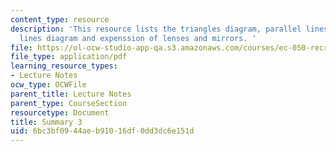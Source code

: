 ```yaml
---
content_type: resource
description: 'This resource lists the triangles diagram, parallel lines diagram, crossing
  lines diagram and expenssion of lenses and mirrors. '
file: https://ol-ocw-studio-app-qa.s3.amazonaws.com/courses/ec-050-recreate-experiments-from-history-inform-the-future-from-the-past-galileo-january-iap-2010/6bc3bf0944aeb91016df0dd3dc6e151d_MITEC_050IAP10_sum03.pdf
file_type: application/pdf
learning_resource_types:
- Lecture Notes
ocw_type: OCWFile
parent_title: Lecture Notes
parent_type: CourseSection
resourcetype: Document
title: Summary 3
uid: 6bc3bf09-44ae-b910-16df-0dd3dc6e151d
---
```

